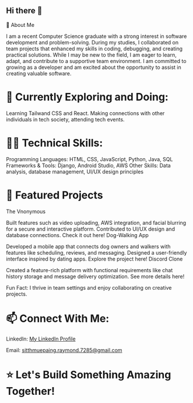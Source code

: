## Hi there 👋

🚀 About Me

I am a recent Computer Science graduate with a strong interest in software development and problem-solving. During my studies, I collaborated on team projects that enhanced my skills in coding, debugging, and creating practical solutions. While I may be new to the field, I am eager to learn, adapt, and contribute to a supportive team environment. I am committed to growing as a developer and am excited about the opportunity to assist in creating valuable software.

# 🌱 Currently Exploring and Doing:

Learning Tailwand CSS and React. 
Making connections with other individuals in tech society, attending tech events.

# 👩‍💻 Technical Skills:

Programming Languages: HTML, CSS, JavaScript, Python, Java, SQL
Frameworks & Tools: Django, Android Studio, AWS
Other Skills: Data analysis, database management, UI/UX design principles

# 📌 Featured Projects

The Vnonymous

Built features such as video uploading, AWS integration, and facial blurring for a secure and interactive platform.
Contributed to UI/UX design and database connections.
Check it out here!
Dog-Walking App

Developed a mobile app that connects dog owners and walkers with features like scheduling, reviews, and messaging.
Designed a user-friendly interface inspired by dating apps.
Explore the project here!
Discord Clone

Created a feature-rich platform with functional requirements like chat history storage and message delivery optimization.
See more details here!


Fun Fact: I thrive in team settings and enjoy collaborating on creative projects.

# 📫 Connect With Me:

LinkedIn: [My LinkedIn Profile](https://www.linkedin.com/in/sitt-hmue-paing-65a55029a/)
<!-- Portfolio: Your Portfolio Link -->
Email: sitthmuepaing.raymond.7285@gmail.com


# ⭐ Let's Build Something Amazing Together!
<!--
**SittHmuePaing/SittHmuePaing** is a ✨ _special_ ✨ repository because its `README.md` (this file) appears on your GitHub profile.

Here are some ideas to get you started:

- 🔭 I’m currently working on ...
- 🌱 I’m currently learning ...
- 👯 I’m looking to collaborate on ...
- 🤔 I’m looking for help with ...
- 💬 Ask me about ...
- 📫 How to reach me: ...
- 😄 Pronouns: ...
- ⚡ Fun fact: ...
-->
